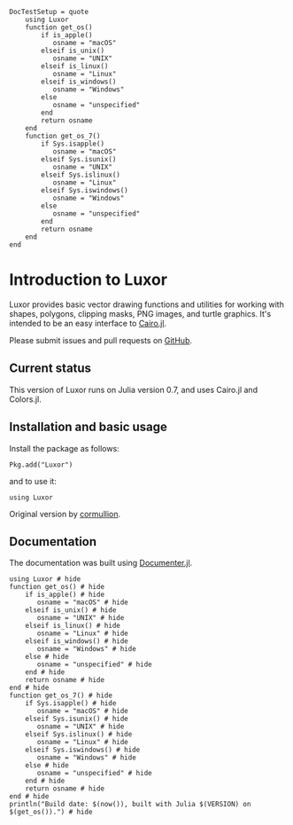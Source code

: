 ```@meta
DocTestSetup = quote
    using Luxor
    function get_os()
        if is_apple()
           osname = "macOS"
        elseif is_unix()
           osname = "UNIX"
        elseif is_linux()
           osname = "Linux"
        elseif is_windows()
           osname = "Windows"
        else
           osname = "unspecified"
        end
        return osname
    end
    function get_os_7()
        if Sys.isapple()
           osname = "macOS"
        elseif Sys.isunix()
           osname = "UNIX"
        elseif Sys.islinux()
           osname = "Linux"
        elseif Sys.iswindows()
           osname = "Windows"
        else
           osname = "unspecified"
        end
        return osname
    end
end
```

# Introduction to Luxor

Luxor provides basic vector drawing functions and utilities for working with shapes, polygons, clipping masks, PNG images, and turtle graphics. It's intended to be an easy interface to [Cairo.jl](https://github.com/JuliaLang/Cairo.jl).

Please submit issues and pull requests on [GitHub](https://github.com/JuliaGraphics/Luxor.jl).

## Current status

This version of Luxor runs on Julia version 0.7, and uses Cairo.jl and Colors.jl.

## Installation and basic usage

Install the package as follows:

```
Pkg.add("Luxor")
```

and to use it:

```
using Luxor
```

Original version by [cormullion](https://github.com/cormullion).

## Documentation

The documentation was built using [Documenter.jl](https://github.com/JuliaDocs).

```@example
using Luxor # hide
function get_os() # hide
    if is_apple() # hide
       osname = "macOS" # hide
    elseif is_unix() # hide
       osname = "UNIX" # hide
    elseif is_linux() # hide
       osname = "Linux" # hide
    elseif is_windows() # hide
       osname = "Windows" # hide
    else # hide
       osname = "unspecified" # hide
    end # hide
    return osname # hide
end # hide
function get_os_7() # hide
    if Sys.isapple() # hide
       osname = "macOS" # hide
    elseif Sys.isunix() # hide
       osname = "UNIX" # hide
    elseif Sys.islinux() # hide
       osname = "Linux" # hide
    elseif Sys.iswindows() # hide
       osname = "Windows" # hide
    else # hide
       osname = "unspecified" # hide
    end # hide
    return osname # hide
end # hide
println("Build date: $(now()), built with Julia $(VERSION) on $(get_os()).") # hide
```

